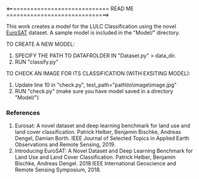 <============================== READ ME ==============================>

This work creates a model for the LULC Classification using the novel [EuroSAT](https://github.com/phelber/EuroSAT) dataset. 
A sample model is included in the "Model/" directory.

TO CREATE A NEW MODEL:

1. SPECIFY THE PATH TO DATAFROLDER IN "Dataset.py" > data_dir.
2. RUN "classify.py"

TO CHECK AN IMAGE FOR ITS CLASSIFICATION (WITH EXSITING MODEL):

1. Update line 10 in "check.py", test_path="path\to\image\image.jpg"
2. RUN "check.py" (make sure you have model saved in a directory "Model/")


### References

1. Eurosat: A novel dataset and deep learning benchmark for land use and land cover classification. Patrick Helber, Benjamin Bischke, Andreas Dengel, Damian Borth. IEEE Journal of Selected Topics in Applied Earth Observations and Remote Sensing, 2019.
2. Introducing EuroSAT: A Novel Dataset and Deep Learning Benchmark for Land Use and Land Cover Classification. Patrick Helber, Benjamin Bischke, Andreas Dengel. 2018 IEEE International Geoscience and Remote Sensing Symposium, 2018.
